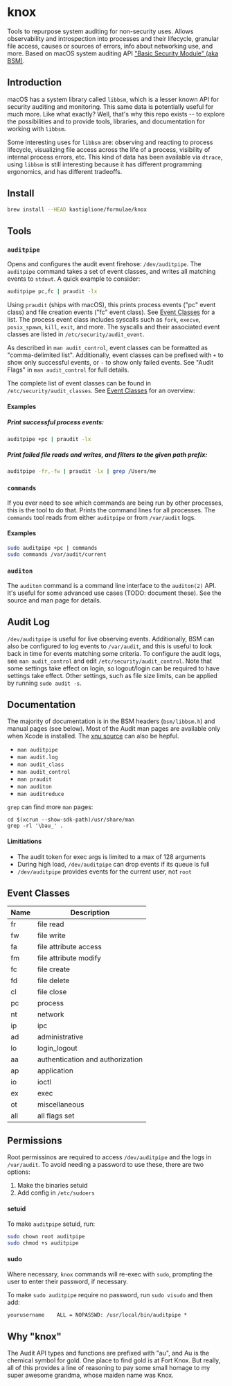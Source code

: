 # knox

Tools to repurpose system auditing for non-security uses. Allows observability and introspection into processes and their lifecycle, granular file access, causes or sources of errors, info about networking use, and more. Based on macOS system auditing API ["Basic Security Module" (aka BSM)](https://en.wikipedia.org/wiki/OpenBSM).

## Introduction

macOS has a system library called `libbsm`, which is a lesser known API for security auditing and monitoring. This same data is potentially useful for much more. Like what exactly? Well, that's why this repo exists -- to explore the possibilities and to provide tools, libraries, and documentation for working with `libbsm`.

Some interesting uses for `libbsm` are: observing and reacting to process lifecycle, visualizing file access across the life of a process, visibility of internal process errors, etc. This kind of data has been available via `dtrace`, using `libbsm` is still interesting because it has different programming ergonomics, and has different tradeoffs.

## Install

```sh
brew install --HEAD kastiglione/formulae/knox
```

## Tools

### `auditpipe`

Opens and configures the audit event firehose: `/dev/auditpipe`. The `auditpipe` command takes a set of event classes, and writes all matching events to `stdout`. A quick example to consider:

```sh
auditpipe pc,fc | praudit -lx
```

Using `praudit` (ships with macOS), this prints process events ("pc" event class) and file creation events ("fc" event class). See [Event Classes](#event-classes) for a list. The process event class includes syscalls such as `fork`, `execve`, `posix_spawn`, `kill`, `exit`, and more. The syscalls and their associated event classes are listed in `/etc/security/audit_event`.

As described in `man audit_control`, event classes can be formatted as "comma-delimited list". Additionally, event classes can be prefixed with `+` to show only successful events, or `-` to show only failed events. See "Audit Flags" in `man audit_control` for full details.

The complete list of event classes can be found in `/etc/security/audit_classes`. See [Event Classes](#event-classes) for an overview:

#### Examples

##### Print successful process events:

```sh
auditpipe +pc | praudit -lx
```

##### Print failed file reads and writes, and filters to the given path prefix:

```sh
auditpipe -fr,-fw | praudit -lx | grep /Users/me
```

### `commands`

If you ever need to see which commands are being run by other processes, this is the tool to do that. Prints the command lines for all processes. The `commands` tool reads from either `auditpipe` or from `/var/audit` logs.

#### Examples

```sh
sudo auditpipe +pc | commands
sudo commands /var/audit/current
```

### `auditon`

The `auditon` command is a command line interface to the `auditon(2)` API. It's useful for some advanced use cases (TODO: document these). See the source and man page for details.

## Audit Log

`/dev/auditpipe` is useful for live observing events. Additionally, BSM can also be configured to log events to `/var/audit`, and this is useful to look back in time for events matching some criteria. To configure the audit logs, see `man audit_control` and edit `/etc/security/audit_control`. Note that some settings take effect on login, so logout/login can be required to have settings take effect. Other settings, such as file size limits, can be applied by running `sudo audit -s`.

## Documentation

The majority of documentation is in the BSM headers (`bsm/libbsm.h`) and manual pages (see below). Most of the Audit man pages are available only when Xcode is installed. The [xnu source](https://opensource.apple.com/tarballs/xnu/) can also be hepful.

* `man auditpipe`
* `man audit.log`
* `man audit_class`
* `man audit_control`
* `man praudit`
* `man auditon`
* `man auditreduce`

`grep` can find more `man` pages:

```
cd $(xcrun --show-sdk-path)/usr/share/man
grep -rl '\bau_' .
```

#### Limitiations

* The audit token for exec args is limited to a max of 128 arguments
* During high load, `/dev/auditpipe` can drop events if its queue is full
* `/dev/auditpipe` provides events for the current user, not `root`

## Event Classes

| Name | Description |
| --- | --- |
| fr | file read |
| fw | file write |
| fa | file attribute access |
| fm | file attribute modify |
| fc | file create |
| fd | file delete |
| cl | file close |
| pc | process |
| nt | network |
| ip | ipc |
| ad | administrative |
| lo | login_logout |
| aa | authentication and authorization |
| ap | application |
| io | ioctl |
| ex | exec |
| ot | miscellaneous |
| all | all flags set |

## Permissions

Root permissinos are required to access `/dev/auditpipe` and the logs in `/var/audit`. To avoid needing a password to use these, there are two options:

1. Make the binaries setuid
2. Add config in `/etc/sudoers`

#### setuid

To make `auditpipe` setuid, run:

```sh
sudo chown root auditpipe
sudo chmod +s auditpipe
```

#### sudo

Where necessary, `knox` commands will re-exec with `sudo`, prompting the user to enter their password, if necessary.

To make `sudo auditpipe` require no password, run `sudo visudo` and then add:

```
yourusername	ALL = NOPASSWD: /usr/local/bin/auditpipe *
```

## Why "knox"

The Audit API types and functions are prefixed with "au", and Au is the chemical symbol for gold. One place to find gold is at Fort Knox. But really, all of this provides a line of reasoning to pay some small homage to my super awesome grandma, whose maiden name was Knox.
